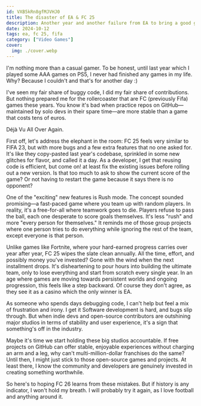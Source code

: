 ```yaml
---
id: VXB5kRn8gfMJVHJ0
title: The disaster of EA & FC 25
description: Another year and another failure from EA to bring a good game around what we love.
date: 2024-10-12
tags: ea, fc 25, fifa
category: ["Video Games"]
cover:
  img: ./cover.webp
---
```


I'm nothing more than a casual gamer. To be honest, until last year which I played some AAA games on PS5, I never had finished any games in my life. Why? Because I couldn't and that's for another day :)

I've seen my fair share of buggy code, I did my fair share of contributions. But nothing prepared me for the rollercoaster that are FC (previously Fifa) games these years. You know it's bad when practice repos on GitHub—maintained by solo devs in their spare time—are more stable than a game that costs tens of euros.

Déjà Vu All Over Again.

First off, let's address the elephant in the room: FC 25 feels very similar to FIFA 23, but with more bugs and a few extra features that no one asked for. It's like they copy-pasted last year's codebase, sprinkled in some new glitches for flavor, and called it a day. As a developer, I get that reusing code is efficient, but come on! at least fix the existing issues before rolling out a new version. Is that too much to ask to show the current score of the game? Or not having to restart the game because it says there is no opponent?

One of the "exciting" new features is Rush mode. The concept sounded promising—a fast-paced game where you team up with random players. In reality, it's a free-for-all where teamwork goes to die. Players refuse to pass the ball, each one desperate to score goals themselves. It's less "rush" and more "every person for themselves." It reminds me of those group projects where one person tries to do everything while ignoring the rest of the team, except everyone is that person.

Unlike games like Fortnite, where your hard-earned progress carries over year after year, FC 25 wipes the slate clean annually. All the time, effort, and possibly money you've invested? Gone with the wind when the next installment drops. It's disheartening to pour hours into building the ultimate team, only to lose everything and start from scratch every single year. In an age where games are moving towards persistent worlds and ongoing progression, this feels like a step backward. Of course they don't agree, as they see it as a casino which the only winner is EA.

As someone who spends days debugging code, I can't help but feel a mix of frustration and irony. I get it Software development is hard, and bugs slip through. But when indie devs and open-source contributors are outshining major studios in terms of stability and user experience, it's a sign that something's off in the industry.

Maybe it's time we start holding these big studios accountable. If free projects on GitHub can offer stable, enjoyable experiences without charging an arm and a leg, why can't multi-million-dollar franchises do the same? Until then, I might just stick to those open-source games and projects. At least there, I know the community and developers are genuinely invested in creating something worthwhile.

So here's to hoping FC 26 learns from these mistakes. But if history is any indicator, I won't hold my breath. I will probably try it again, as I love football and anything around it.
